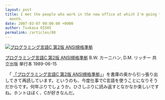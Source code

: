 ```yaml
---
layout: post
title: I met the people who work in the new office at which I'm going to work next
  month.
date: 2007-03-07 00:00:00 +0900
author: Tsukasa OISHI
permalink: /articles/80
---
```


 [![プログラミング言語C 第2版 ANSI規格準拠](https://images-na.ssl-images-amazon.com/images/I/41W69WGATNL._SL160_.jpg "プログラミング言語C 第2版 ANSI規格準拠")](http://www.amazon.co.jp/%E3%83%97%E3%83%AD%E3%82%B0%E3%83%A9%E3%83%9F%E3%83%B3%E3%82%B0%E8%A8%80%E8%AA%9EC-%E7%AC%AC2%E7%89%88-ANSI%E8%A6%8F%E6%A0%BC%E6%BA%96%E6%8B%A0-B-W-%E3%82%AB%E3%83%BC%E3%83%8B%E3%83%8F%E3%83%B3/dp/4320026926%3FSubscriptionId%3DAKIAIKJECTBTL3JTYTKA%26tag%3Dkaeruspoon-22%26linkCode%3Dxm2%26camp%3D2025%26creative%3D165953%26creativeASIN%3D4320026926)

 [プログラミング言語C 第2版 ANSI規格準拠](http://www.amazon.co.jp/%E3%83%97%E3%83%AD%E3%82%B0%E3%83%A9%E3%83%9F%E3%83%B3%E3%82%B0%E8%A8%80%E8%AA%9EC-%E7%AC%AC2%E7%89%88-ANSI%E8%A6%8F%E6%A0%BC%E6%BA%96%E6%8B%A0-B-W-%E3%82%AB%E3%83%BC%E3%83%8B%E3%83%8F%E3%83%B3/dp/4320026926%3FSubscriptionId%3DAKIAIKJECTBTL3JTYTKA%26tag%3Dkaeruspoon-22%26linkCode%3Dxm2%26camp%3D2025%26creative%3D165953%26creativeASIN%3D4320026926)
B.W. カーニハン, D.M. リッチー
共立出版
単行本
1989-06-15

　「 [「プログラミング言語C 第2版 ANSI規格準拠」](http://www.amazon.co.jp/%E3%83%97%E3%83%AD%E3%82%B0%E3%83%A9%E3%83%9F%E3%83%B3%E3%82%B0%E8%A8%80%E8%AA%9EC-%E7%AC%AC2%E7%89%88-ANSI%E8%A6%8F%E6%A0%BC%E6%BA%96%E6%8B%A0-B-W-%E3%82%AB%E3%83%BC%E3%83%8B%E3%83%8F%E3%83%B3/dp/4320026926%3FSubscriptionId%3DAKIAIKJECTBTL3JTYTKA%26tag%3Dkaeruspoon-22%26linkCode%3Dxm2%26camp%3D2025%26creative%3D165953%26creativeASIN%3D4320026926)」を書庫の奥から引っ張り出してきて再読しています。というのも、今度仕事でC言語を使うことになりそうだからです。何年ぶりでしょうか。ひさしぶりに読み返すとなかなか楽しいですね。ホントはぼく、Cが好きなんだ。

